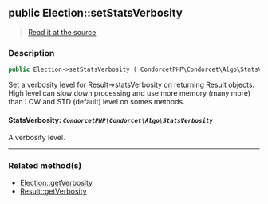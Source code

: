 ## public Election::setStatsVerbosity

> [Read it at the source](https://github.com/julien-boudry/Condorcet/blob/master/src/ElectionProcess/ResultsProcess.php#L219)

### Description    

```php
public Election->setStatsVerbosity ( CondorcetPHP\Condorcet\Algo\StatsVerbosity $StatsVerbosity ): void
```

Set a verbosity level for Result->statsVerbosity on returning Result objects. High level can slow down processing and use more memory (many more) than LOW and STD (default) level on somes methods.
    

#### **StatsVerbosity:** *`CondorcetPHP\Condorcet\Algo\StatsVerbosity`*   
A verbosity level.    

---------------------------------------

### Related method(s)      

* [Election::getVerbosity](/Docs/ApiReferences/Election%20Class/public%20Election--getVerbosity.md)    
* [Result::getVerbosity](/Docs/ApiReferences/Result%20Class/public%20Result--getVerbosity.md)    
